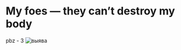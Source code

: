 # My foes — they can’t destroy my body
pbz - 3
![выява](https://github.com/Vasilich563/pbz/assets/92030020/717d65d3-a0d4-4c8c-bf54-59888c03cbb8)
